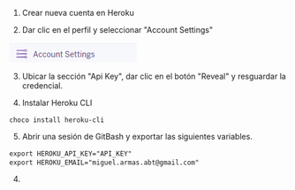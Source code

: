 1. Crear nueva cuenta en Heroku

2. Dar clic en el perfil y seleccionar "Account Settings"

![img.png](img/account-settings.png)

3. Ubicar la sección "Api Key", dar clic en el botón "Reveal" y resguardar la credencial.

4. Instalar Heroku CLI
```shell
choco install heroku-cli
```

5. Abrir una sesión de GitBash y exportar las siguientes variables.

```shell
export HEROKU_API_KEY="API_KEY"
export HEROKU_EMAIL="miguel.armas.abt@gmail.com"
```

4. 